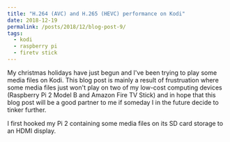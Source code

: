 ```yaml
---
title: "H.264 (AVC) and H.265 (HEVC) performance on Kodi"
date: 2018-12-19
permalink: /posts/2018/12/blog-post-9/
tags:
  - kodi
  - raspberry pi
  - firetv stick
---
```


My christmas holidays have just begun and I've been trying to play some media files on Kodi.
This blog post is mainly a result of frustruation where some media files just won't play on two of my
low-cost computing devices (Raspberry Pi 2 Model B and Amazon Fire TV Stick) and in hope that this blog post will be
a good partner to me if someday I in the future decide to tinker further.

I first hooked my Pi 2 containing some media files on its SD card storage to an HDMI display.
